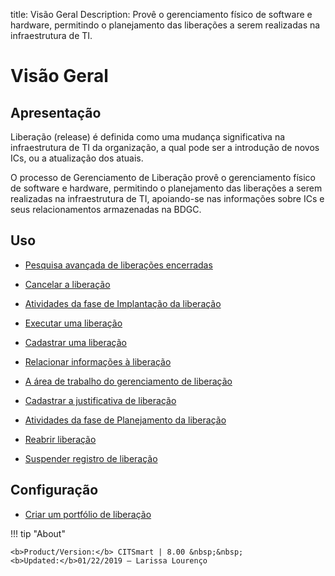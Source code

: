 title: Visão Geral
Description: Provê o gerenciamento físico de software e hardware, permitindo o planejamento das liberações a serem realizadas na infraestrutura de TI.
# Visão Geral


Apresentação
------------

Liberação (release) é definida como uma mudança significativa na infraestrutura
de TI da organização, a qual pode ser a introdução de novos ICs, ou a
atualização dos atuais.

O processo de Gerenciamento de Liberação provê o gerenciamento físico de
software e hardware, permitindo o planejamento das liberações a serem realizadas
na infraestrutura de TI, apoiando-se nas informações sobre ICs e seus
relacionamentos armazenadas na BDGC.


Uso
-------

- [Pesquisa avançada de liberações encerradas](/pt-br/citsmart-platform-8/processes/release/use/advanced-search-for-release.html)
 
- [Cancelar a liberação](/pt-br/citsmart-platform-8/processes/release/use/cancel-release.html)

- [Atividades da fase de Implantação da liberação](/pt-br/citsmart-platform-8/processes/release/use/deployment-release-activities.html)

- [Executar uma liberação](/pt-br/citsmart-platform-8/processes/release/use/execute-release.html)

- [Cadastrar uma liberação](/pt-br/citsmart-platform-8/processes/release/use/register-release-request.html)

- [Relacionar informações à liberação](/pt-br/citsmart-platform-8/processes/release/use/relate-information-to-release.html)
   
- [A área de trabalho do gerenciamento de liberação](/pt-br/citsmart-platform-8/processes/release/use/release-desktop.html)
   
- [Cadastrar a justificativa de liberação](/pt-br/citsmart-platform-8/processes/release/use/release-justification.html)

- [Atividades da fase de Planejamento da liberação](/pt-br/citsmart-platform-8/processes/release/use/release-planning-activities.html)
   
- [Reabrir liberação](/pt-br/citsmart-platform-8/processes/release/use/reopen-release.html)

- [Suspender registro de liberação](/pt-br/citsmart-platform-8/processes/release/use/suspend-release.html)

Configuração
-----------------

- [Criar um portfólio de liberação](/pt-br/citsmart-platform-8/processes/release/configuration/release-portfolio.html)
  
!!! tip "About"

    <b>Product/Version:</b> CITSmart | 8.00 &nbsp;&nbsp;
    <b>Updated:</b>01/22/2019 – Larissa Lourenço


